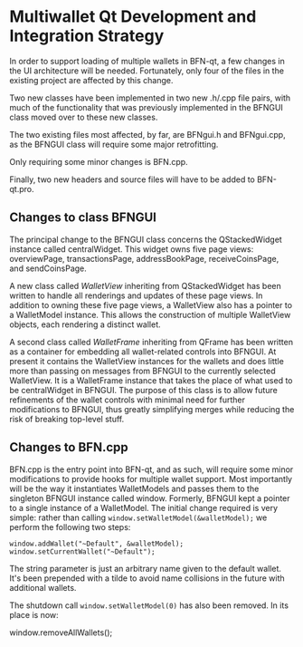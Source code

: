 Multiwallet Qt Development and Integration Strategy
===================================================

In order to support loading of multiple wallets in BFN-qt, a few changes in the UI architecture will be needed.
Fortunately, only four of the files in the existing project are affected by this change.

Two new classes have been implemented in two new .h/.cpp file pairs, with much of the functionality that was previously
implemented in the BFNGUI class moved over to these new classes.

The two existing files most affected, by far, are BFNgui.h and BFNgui.cpp, as the BFNGUI class will require
some major retrofitting.

Only requiring some minor changes is BFN.cpp.

Finally, two new headers and source files will have to be added to BFN-qt.pro.

Changes to class BFNGUI
---------------------------
The principal change to the BFNGUI class concerns the QStackedWidget instance called centralWidget.
This widget owns five page views: overviewPage, transactionsPage, addressBookPage, receiveCoinsPage, and sendCoinsPage.

A new class called *WalletView* inheriting from QStackedWidget has been written to handle all renderings and updates of
these page views. In addition to owning these five page views, a WalletView also has a pointer to a WalletModel instance.
This allows the construction of multiple WalletView objects, each rendering a distinct wallet.

A second class called *WalletFrame* inheriting from QFrame has been written as a container for embedding all wallet-related
controls into BFNGUI. At present it contains the WalletView instances for the wallets and does little more than passing on messages
from BFNGUI to the currently selected WalletView. It is a WalletFrame instance
that takes the place of what used to be centralWidget in BFNGUI. The purpose of this class is to allow future
refinements of the wallet controls with minimal need for further modifications to BFNGUI, thus greatly simplifying
merges while reducing the risk of breaking top-level stuff.

Changes to BFN.cpp
----------------------
BFN.cpp is the entry point into BFN-qt, and as such, will require some minor modifications to provide hooks for
multiple wallet support. Most importantly will be the way it instantiates WalletModels and passes them to the
singleton BFNGUI instance called window. Formerly, BFNGUI kept a pointer to a single instance of a WalletModel.
The initial change required is very simple: rather than calling `window.setWalletModel(&walletModel);` we perform the
following two steps:

	window.addWallet("~Default", &walletModel);
	window.setCurrentWallet("~Default");

The string parameter is just an arbitrary name given to the default wallet. It's been prepended with a tilde to avoid name collisions in the future with additional wallets.

The shutdown call `window.setWalletModel(0)` has also been removed. In its place is now:

window.removeAllWallets();

